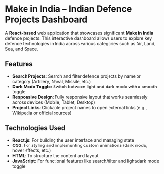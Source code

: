 # Make in India – Indian Defence Projects Dashboard

A **React-based** web application that showcases significant **Make in India** defence projects. This interactive dashboard allows users to explore key defence technologies in India across various categories such as Air, Land, Sea, and Space.

## Features

- **Search Projects**: Search and filter defence projects by name or category (Artillery, Naval, Missile, etc.)
- **Dark Mode Toggle**: Switch between light and dark mode with a smooth toggle
- **Responsive Design**: Fully responsive layout that works seamlessly across devices (Mobile, Tablet, Desktop)
- **Project Links**: Clickable project names to open external links (e.g., Wikipedia or official sources)

## Technologies Used

- **React.js**: For building the user interface and managing state
- **CSS**: For styling and implementing custom animations (dark mode, hover effects, etc.)
- **HTML**: To structure the content and layout
- **JavaScript**: For functional features like search/filter and light/dark mode toggle
